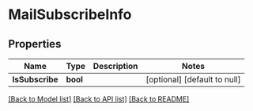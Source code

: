 # MailSubscribeInfo

## Properties
Name | Type | Description | Notes
------------ | ------------- | ------------- | -------------
**IsSubscribe** | **bool** |  | [optional] [default to null]

[[Back to Model list]](../README.md#documentation-for-models) [[Back to API list]](../README.md#documentation-for-api-endpoints) [[Back to README]](../README.md)


